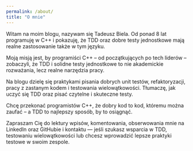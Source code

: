 ```yaml
---
permalink: /about/
title: "O mnie"
---
```


Witam na moim blogu, nazywam się Tadeusz Biela. Od ponad 8 lat programuję w C++ i pokazuję, że TDD oraz dobre testy jednostkowe mają realne zastosowanie także w tym języku.

Moją misją jest, by programiści C++ – od początkujących po tech liderów – zobaczyli, że TDD i solidne testy jednostkowe to nie akademickie rozważania, lecz realne narzędzia pracy.

Na blogu dzielę się praktykami pisania dobrych unit testów, refaktoryzacji, pracy z zastanym kodem i testowania wielowątkowości. Tłumaczę, jak uczyć się TDD oraz pisać czytelne i skuteczne testy.

Chcę przekonać programistów C++, że dobry kod to kod, któremu można zaufać – a TDD to najlepszy sposób, by to osiągnąć.

Zapraszam Cię do lektury wpisów, komentowania, obserwowania mnie na LinkedIn oraz GitHubie i kontaktu — jeśli szukasz wsparcia w TDD, testowaniu wielowątkowości lub chcesz wprowadzić lepsze praktyki testowe w swoim zespole.

